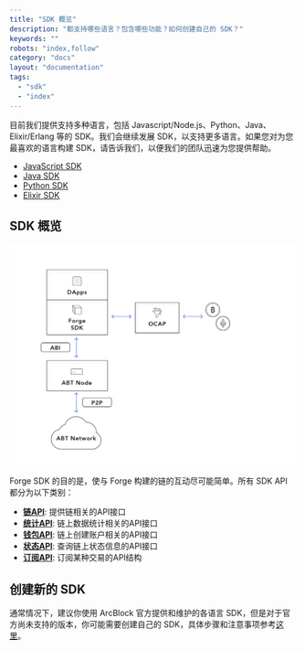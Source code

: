 ```yaml
---
title: "SDK 概览"
description: "都支持哪些语言？包含哪些功能？如何创建自己的 SDK？"
keywords: ""
robots: "index,follow"
category: "docs"
layout: "documentation"
tags:
  - "sdk"
  - "index"
---
```


目前我们提供支持多种语言，包括 Javascript/Node.js、Python、Java、Elixir/Erlang 等的 SDK。我们会继续发展 SDK，以支持更多语言。如果您对为您最喜欢的语言构建 SDK，请告诉我们，以便我们的团队迅速为您提供帮助。

- [JavaScript SDK](./javascript)
- [Java SDK](./java)
- [Python SDK](./python)
- [Elixir SDK](./elixir)

## SDK 概览

![](./assets/forge-platform.png)

Forge SDK 的目的是，使与 Forge 构建的链的互动尽可能简单。所有 SDK API 都分为以下类别：

- [**链API**](../../reference/rpc/chain): 提供链相关的API接口
- [**统计API**](../../reference/rpc/stats): 链上数据统计相关的API接口
- [**钱包API**](../../reference/rpc/wallet): 链上创建账户相关的API接口
- [**状态API**](../../reference/rpc/state): 查询链上状态信息的API接口
- [**订阅API**](../../reference/rpc/event): 订阅某种交易的API结构
<!-- - [**杂项API**](../../reference/rpc/misc): 解析配置等 -->

## 创建新的 SDK

通常情况下，建议你使用 ArcBlock 官方提供和维护的各语言 SDK，但是对于官方尚未支持的版本，你可能需要创建自己的 SDK，具体步骤和注意事项参考[这里](./create)。
